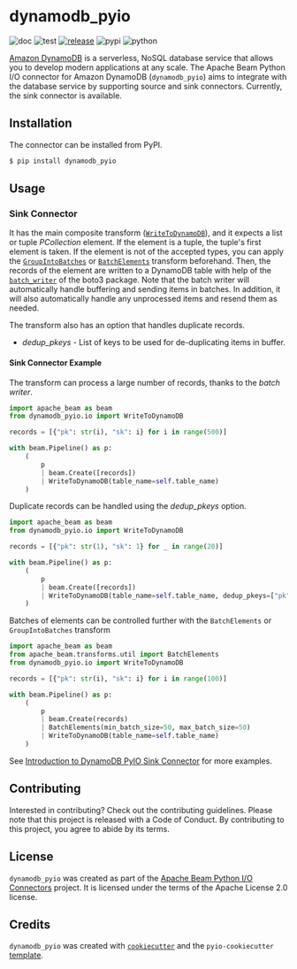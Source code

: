 # dynamodb_pyio

![doc](https://github.com/beam-pyio/dynamodb_pyio/workflows/doc/badge.svg)
![test](https://github.com/beam-pyio/dynamodb_pyio/workflows/test/badge.svg)
[![release](https://img.shields.io/github/release/beam-pyio/dynamodb_pyio.svg)](https://github.com/beam-pyio/dynamodb_pyio/releases)
![pypi](https://img.shields.io/pypi/v/dynamodb_pyio)
![python](https://img.shields.io/pypi/pyversions/dynamodb_pyio)

[Amazon DynamoDB](https://aws.amazon.com/dynamodb/) is a serverless, NoSQL database service that allows you to develop modern applications at any scale. The Apache Beam Python I/O connector for Amazon DynamoDB (`dynamodb_pyio`) aims to integrate with the database service by supporting source and sink connectors. Currently, the sink connector is available.

## Installation

The connector can be installed from PyPI.

```bash
$ pip install dynamodb_pyio
```

## Usage

### Sink Connector

It has the main composite transform ([`WriteToDynamoDB`](https://beam-pyio.github.io/dynamodb_pyio/autoapi/dynamodb_pyio/io/index.html#dynamodb_pyio.io.WriteToDynamoDB)), and it expects a list or tuple _PCollection_ element. If the element is a tuple, the tuple's first element is taken. If the element is not of the accepted types, you can apply the [`GroupIntoBatches`](https://beam.apache.org/documentation/transforms/python/aggregation/groupintobatches/) or [`BatchElements`](https://beam.apache.org/releases/pydoc/current/apache_beam.transforms.util.html#apache_beam.transforms.util.BatchElements) transform beforehand. Then, the records of the element are written to a DynamoDB table with help of the [`batch_writer`](https://boto3.amazonaws.com/v1/documentation/api/latest/reference/services/dynamodb/table/batch_writer.html) of the boto3 package. Note that the batch writer will automatically handle buffering and sending items in batches. In addition, it will also automatically handle any unprocessed items and resend them as needed.

The transform also has an option that handles duplicate records.

- _dedup_pkeys_ - List of keys to be used for de-duplicating items in buffer.

#### Sink Connector Example

The transform can process a large number of records, thanks to the _batch writer_.

```python
import apache_beam as beam
from dynamodb_pyio.io import WriteToDynamoDB

records = [{"pk": str(i), "sk": i} for i in range(500)]

with beam.Pipeline() as p:
    (
        p
        | beam.Create([records])
        | WriteToDynamoDB(table_name=self.table_name)
    )
```

Duplicate records can be handled using the _dedup_pkeys_ option.

```python
import apache_beam as beam
from dynamodb_pyio.io import WriteToDynamoDB

records = [{"pk": str(1), "sk": 1} for _ in range(20)]

with beam.Pipeline() as p:
    (
        p
        | beam.Create([records])
        | WriteToDynamoDB(table_name=self.table_name, dedup_pkeys=["pk", "sk"])
    )
```

Batches of elements can be controlled further with the `BatchElements` or `GroupIntoBatches` transform

```python
import apache_beam as beam
from apache_beam.transforms.util import BatchElements
from dynamodb_pyio.io import WriteToDynamoDB

records = [{"pk": str(i), "sk": i} for i in range(100)]

with beam.Pipeline() as p:
    (
        p
        | beam.Create(records)
        | BatchElements(min_batch_size=50, max_batch_size=50)
        | WriteToDynamoDB(table_name=self.table_name)
    )
```

See [Introduction to DynamoDB PyIO Sink Connector](/blog/2024/dynamodb-pyio-intro/) for more examples.

## Contributing

Interested in contributing? Check out the contributing guidelines. Please note that this project is released with a Code of Conduct. By contributing to this project, you agree to abide by its terms.

## License

`dynamodb_pyio` was created as part of the [Apache Beam Python I/O Connectors](https://github.com/beam-pyio) project. It is licensed under the terms of the Apache License 2.0 license.

## Credits

`dynamodb_pyio` was created with [`cookiecutter`](https://cookiecutter.readthedocs.io/en/latest/) and the `pyio-cookiecutter` [template](https://github.com/beam-pyio/pyio-cookiecutter).
